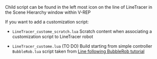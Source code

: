 Child script can be found in the left most icon on the line of LineTracer in the Scene Hierarchy window within V-REP

If you want to add a customization script:

 - `LineTracer_custome_scratch.lua` Scratch content when associating a customization script to LineTracer robot

 - `LineTracer_custome.lua` (TO DO) Build starting from simple controller `BubbleRob.lua` script taken from [Line following BubbleRob tutorial](http://www.coppeliarobotics.com/helpFiles/en/lineFollowingBubbleRobTutorial.htm)
